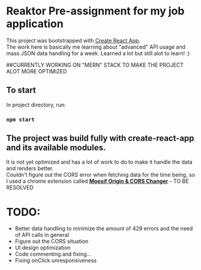 # Reaktor Pre-assignment for my job application

This project was bootstrapped with [Create React App](https://github.com/facebook/create-react-app).  
The work here is basically me learning about "advanced" API usage and mass JSON data handling for a week. Learned a lot but still alot to learn! :)  

##CURRENTLY WORKING ON "MERN" STACK TO MAKE THE PROJECT ALOT MORE OPTIMIZED

## To start


In project directory, run:

### `npm start`

## The project was build fully with create-react-app and its available modules.

It is not yet optimized and has a lot of work to do to make it handle the data and renders better.  
Couldn't figure out the CORS error when fetching data for the time being, so I used a chrome extension called **[Moesif Origin & CORS Changer](https://chrome.google.com/webstore/detail/moesif-origin-cors-change/digfbfaphojjndkpccljibejjbppifbc)** - TO BE RESOLVED  

# TODO:

- Better data handling to minimize the amount of 429 errors and the need of API calls in general
- Figure out the CORS situation
- UI design optimization
- Code commenting and fixing...
- Fixing onClick unresponsiveness
